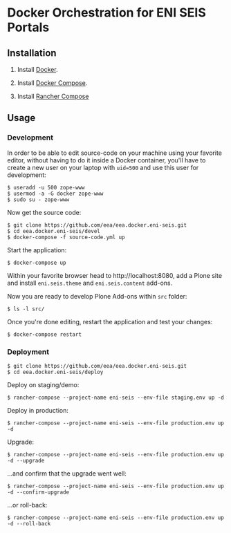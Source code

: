 # Docker Orchestration for ENI SEIS Portals

## Installation

1. Install [Docker](https://www.docker.com/).

2. Install [Docker Compose](https://docs.docker.com/compose/).

3. Install [Rancher Compose](http://www.rancher.com)

## Usage

### Development

In order to be able to edit source-code on your machine using your favorite editor, without having to do it inside a Docker container, you'll have to create a new user on your laptop with `uid=500` and use this user for development:

    $ useradd -u 500 zope-www
    $ usermod -a -G docker zope-www
    $ sudo su - zope-www

Now get the source code:

    $ git clone https://github.com/eea/eea.docker.eni-seis.git
    $ cd eea.docker.eni-seis/devel
    $ docker-compose -f source-code.yml up

Start the application:

    $ docker-compose up

Within your favorite browser head to http://localhost:8080,
add a Plone site and install `eni.seis.theme` and `eni.seis.content` add-ons.

Now you are ready to develop Plone Add-ons within `src` folder:

    $ ls -l src/

Once you're done editing, restart the application and test your changes:

    $ docker-compose restart


### Deployment

    $ git clone https://github.com/eea/eea.docker.eni-seis.git
    $ cd eea.docker.eni-seis/deploy

Deploy on staging/demo:

    $ rancher-compose --project-name eni-seis --env-file staging.env up -d

Deploy in production:

    $ rancher-compose --project-name eni-seis --env-file production.env up -d

Upgrade:

    $ rancher-compose --project-name eni-seis --env-file production.env up -d --upgrade

...and confirm that the upgrade went well:

    $ rancher-compose --project-name eni-seis --env-file production.env up -d --confirm-upgrade

...or roll-back:

    $ rancher-compose --project-name eni-seis --env-file production.env up -d --roll-back
